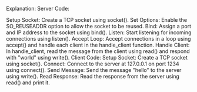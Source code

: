 Explanation:
Server Code:

Setup Socket: Create a TCP socket using socket().
Set Options: Enable the SO_REUSEADDR option to allow the socket to be reused.
Bind: Assign a port and IP address to the socket using bind().
Listen: Start listening for incoming connections using listen().
Accept Loop: Accept connections in a loop using accept() and handle each client in the handle_client function.
Handle Client: In handle_client, read the message from the client using read() and respond with "world" using write().
Client Code:
Setup Socket: Create a TCP socket using socket().
Connect: Connect to the server at 127.0.0.1 on port 1234 using connect().
Send Message: Send the message "hello" to the server using write().
Read Response: Read the response from the server using read() and print it.
